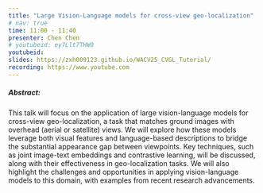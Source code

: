 ```yaml
---
title: "Large Vision-Language models for cross-view geo-localization"
# nav: true
time: 11:00 - 11:40
presenter: Chen Chen
# youtubeid: ey7Llt7THW0
youtubeid:
slides: https://zxh009123.github.io/WACV25_CVGL_Tutorial/
recording: https://www.youtube.com
---
```


##### Abstract:
This talk will focus on the application of large vision-language models for cross-view geo-localization, a task that matches ground images with overhead (aerial or satellite) views. We will explore how these models leverage both visual features and language-based descriptions to bridge the substantial appearance gap between viewpoints. Key techniques, such as joint image-text embeddings and contrastive learning, will be discussed, along with their effectiveness in geo-localization tasks. We will also highlight the challenges and opportunities in applying vision-language models to this domain, with examples from recent research advancements.